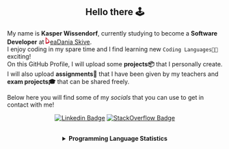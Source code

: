 ## <p align="center">Hello there 🕹️</p>

My name is **Kasper Wissendorf**, currently studying to become a **Software Developer** at [![Icon](/icons/Dania.png)eaDania Skive](https://eadania.com/). <br>
I enjoy coding in my spare time and I find learning new `Coding Languages👨‍💻` exciting!<br/>
On this GitHub Profile, I will upload some **projects📦** that I personally create. I will also upload **assignments📝** that I have been given by my teachers and **exam projects🎓** that can be shared freely. 

Below here you will find some of my *socials* that you can use to get in contact with me! 

<div align="center">
  
[![Linkedin Badge](https://img.shields.io/badge/-LinkedIn-blue?style=flat-square&logo=Linkedin&logoColor=white)](https://www.linkedin.com/in/kasper-wissendorf-7279011b6/)
[![StackOverflow Badge](https://img.shields.io/badge/-Stack%20Overflow-FE7A16?style=flat-square&logo=Stack-Overflow&logoColor=white)](https://stackoverflow.com/users/18100435/kasper-wissendorf)
</div>

<br>
<details>
<summary align="center">
<strong>Programming Language Statistics</strong>
</summary>
<br>
<div align="center">
<pre>
TypeScript      | 166 hours 48 minutes
HTML            | 103 hours 21 minutes
CSS             | 47 hours 55 minutes
C#              | 37 hours 40 minutes
C++             | 25 hours 17 minutes
mcfunction      | 24 hours 43 minutes
JavaScript      | 22 hours 06 minutes
Python          | 20 hours 23 minutes
Blazor          | 03 hours 34 minutes
Markdown        | 02 hours 02 minutes
Lua             | 00 hours 48 minutes
SQL             | 00 hours 02 minutes
<sub>Last Updated: 18/12/2022 17:44:21</sub>
<sub>Data first recorded on 31th. January of 2022</sub>
</pre>
</div>
</details>
